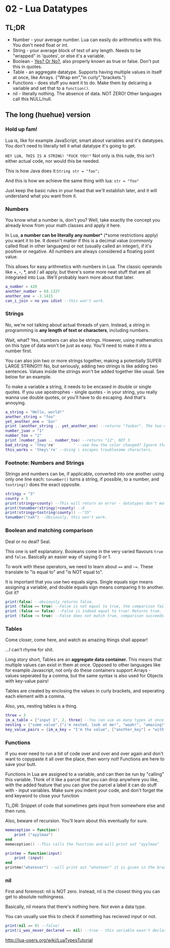 # 02 - Lua Datatypes
## TL;DR
- Number - your average number. Lua can easily do arithmetics with this. You don't need float or int.
- String - your average block of text of any length. Needs to be "wrapped" in 'quotes', or else it's a variable.
- Boolean - [Yes? Or No?](https://www.youtube.com/watch?v=yHhimTlvWTI), also properly known as true or false. Don't put this in quotes.
- Table - an aggregate datatype. Supports having multiple values in itself at once, like Arrays. {"Wrap em","in curly","brackets."} 
- Functions - does stuff you want it to do. Make them by delcaring a variable and set that to a `function()`.
- nil - literally nothing. The absence of data. NOT ZERO! Other languages call this NULL/null. 

## The long (huehue) version
### Hold up fam!
Lua is, like for example JavaScript, smart about variables and it's datatypes. You don't need to literally tell it what datatype it's going to get. 

`HEY LUA, THIS IS A STRING! "FUCK YOU!"` Not only is this rude, this isn't either actual code, nor would this be needed.

This is how Java does it:`String str = "foo";`

And this is how we achieve the same thing with lua: `str = "foo"`

Just keep the basic rules in your head that we'll establish later, and it will understand what you want from it.

### Numbers
You know what a number is, don't you? Well, take exactly the concept you already know from your math classes and apply it here.

In Lua, **a number can be literally any number**\* (\*some restrictions apply) you want it to be. It doesn't matter if this is a decimal value (commonly called float in other languages) or not (usually called an integer), if it's positive or negative. All numbers are always considered a floating point value.

This allows for easy arithmetics with numbers in Lua. The classic operands like +, -, *, and / all apply, but there's some more neat stuff that are all integrated into Lua. We'll probably learn more about that later.

```lua
a_number = 420
another_number = 69.1337
another_one = -3.1415
can_i_join = no you idiot --this won't work.
```

### Strings
No, we're not talking about actual threads of yarn. Instead, a string in programming is **any length of text or characters**, including numbers.

Wait, what? Yes, numbers can also be strings. However, using mathematics on this type of data won't be just as easy. You'll need to make it into a number first.

You can also join two or more strings together, making a potentially SUPER LARGE STRING!!!! No, but seriously, adding two strings is like adding two sentences. Values inside the strings won't be added together like usual. See below for an example.

To make a variable a string, it needs to be encased in double or single quotes. If you use apostrophes - single quotes - in your string, you really wanna use double quotes, or you'll have to do escaping. And that's annoying.

```lua
a_string = "Hello, world!"
another_string = "foo"
yet_another_one = 'bar'
print (another_string .. yet_another_one) --returns "foobar". The two dots join the strings together. + won't work here.
number_juan = "1"
number_too = "2"
print (number_juan .. number_too) --returns "12", NOT 3
bad_string = 'they're'        ' --see how the color changed? Ignore that last quote on the far right, that one is just for formatting.
this_works = 'they\'re' --Using \ escapes troublesome characters.
```

### Footnote: Numbers and Strings

Strings and numbers can be, if applicable, converted into one another using only one line each: `tonumber()` turns a string, if possible, to a number, and `tostring()` does the exact opposite.

```lua
stringy = "3"
county = 5
print(stringy+county) --This will return an error - datatypes don't match!
print(tonumber(stringy)+county) --8
print(stringy+tostring(county)) --"35"
tonumber("nah") --Obviously, this won't work.
```

### Boolean and matching comparison
Deal or no deal? Seal. 

This one is self explanatory. Booleans come in the very varied flavours `true` and `false`. Basically an easier way of saying 0 or 1.

To work with these operators, we need to learn about `==` and `~=`. These translate to "is equal to" and "is NOT equal to".

It is important that you use two equals signs. Single equals sign means assigning a variable, and double equals sign means comparing it to another. Got it?

```lua
print(false) --obviously returns false.
print (false == true) --False is not equal to true, the comparison fails. Returns false.
print (false == false) --False is indeed equal to true! Returns true.
print (false ~= true) --False does not match true, comparison succeeds. True.
```
### Tables
Come closer, come here, and watch as amazing things shall appear!

...I can't rhyme for shit.

Long story short, Tables are an **aggregate data container.** This means that multiple values can exist in them at once. Opposed to other languages like for example Javascript, not only do these containers support Arrays - values seperated by a comma, but the same syntax is also used for Objects with key-value pairs!

Tables are created by enclosing the values in curly brackets, and seperating each element with a comma.

Also, yes, nesting tables is a thing.

```lua
three = 3
im_a_table = {"input 1", 2, three} --You can use as many types at once as you wish, as long as you know how to handle this properly later on.
nesting = {"some value",{"i'm nested, look at me!", "woah!", "amazing!"}, "foo"} --Multiple dimensionssssssssssssssssssss
key_value_pairs = {im_a_key = "I'm the value", ["another_key"] = "with yet another value"} --both syntaxes work
```

### Functions
If you ever need to run a bit of code over and over and over again and don't want to copypaste it all over the place, then worry not!
Functions are here to save your butt.

Functions in Lua are assigned to a variable, and can then be run by "calling" this variable. Think of it like a parcel that you can drop anywhere you like, with the added feature that you can give the parcel a label it can do stuff with - input variables.
Make sure you indent your code, and don't forget the end keyword to close your function

TL;DR: Snippet of code that sometimes gets input from somewhere else and then runs.

Also, beware of recursion. You'll learn about this eventually for sure. 

```lua
memeception = function()
    print ("ayylmao")
end
memeception() --This calls the function and will print out "ayylmao"

printme = function(input)
    print (input)
end
printme("whatever") --will print out "whatever" it is given in the brackets
```

### nil
First and foremost: nil is NOT zero. Instead, nil is the closest thing you can get to absolute nothingness.

Basically, nil means that there's nothing here. Not even a data type.

You can usually use this to check if something has recieved input or not.

```lua
print(nil == 0) --false!
print(i_was_never_declared == nil) --true - this variable wasn't declared.
```

http://lua-users.org/wiki/LuaTypesTutorial
